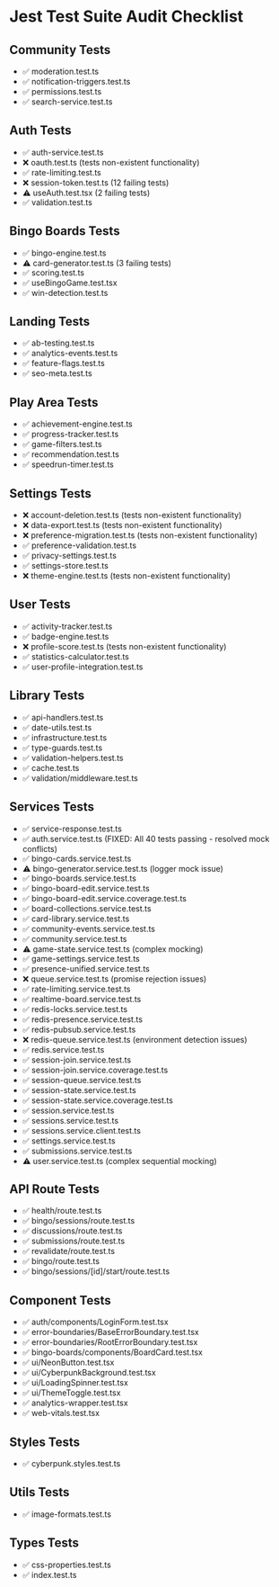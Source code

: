 # Jest Test Suite Audit Checklist

## Community Tests
- ✅ moderation.test.ts
- ✅ notification-triggers.test.ts  
- ✅ permissions.test.ts
- ✅ search-service.test.ts

## Auth Tests
- ✅ auth-service.test.ts
- ❌ oauth.test.ts (tests non-existent functionality)
- ✅ rate-limiting.test.ts
- ❌ session-token.test.ts (12 failing tests)
- ⚠️ useAuth.test.tsx (2 failing tests)
- ✅ validation.test.ts

## Bingo Boards Tests
- ✅ bingo-engine.test.ts
- ⚠️ card-generator.test.ts (3 failing tests)
- ✅ scoring.test.ts
- ✅ useBingoGame.test.tsx
- ✅ win-detection.test.ts

## Landing Tests
- ✅ ab-testing.test.ts
- ✅ analytics-events.test.ts
- ✅ feature-flags.test.ts
- ✅ seo-meta.test.ts

## Play Area Tests
- ✅ achievement-engine.test.ts
- ✅ progress-tracker.test.ts
- ✅ game-filters.test.ts
- ✅ recommendation.test.ts
- ✅ speedrun-timer.test.ts

## Settings Tests
- ❌ account-deletion.test.ts (tests non-existent functionality)
- ❌ data-export.test.ts (tests non-existent functionality) 
- ❌ preference-migration.test.ts (tests non-existent functionality)
- ✅ preference-validation.test.ts
- ✅ privacy-settings.test.ts
- ✅ settings-store.test.ts
- ❌ theme-engine.test.ts (tests non-existent functionality)

## User Tests
- ✅ activity-tracker.test.ts
- ✅ badge-engine.test.ts
- ❌ profile-score.test.ts (tests non-existent functionality)
- ✅ statistics-calculator.test.ts
- ✅ user-profile-integration.test.ts

## Library Tests
- ✅ api-handlers.test.ts
- ✅ date-utils.test.ts
- ✅ infrastructure.test.ts
- ✅ type-guards.test.ts
- ✅ validation-helpers.test.ts
- ✅ cache.test.ts
- ✅ validation/middleware.test.ts

## Services Tests
- ✅ service-response.test.ts
- ✅ auth.service.test.ts (FIXED: All 40 tests passing - resolved mock conflicts)
- ✅ bingo-cards.service.test.ts
- ⚠️ bingo-generator.service.test.ts (logger mock issue)
- ✅ bingo-boards.service.test.ts
- ✅ bingo-board-edit.service.test.ts
- ✅ bingo-board-edit.service.coverage.test.ts
- ✅ board-collections.service.test.ts
- ✅ card-library.service.test.ts
- ✅ community-events.service.test.ts
- ✅ community.service.test.ts
- ⚠️ game-state.service.test.ts (complex mocking)
- ✅ game-settings.service.test.ts
- ✅ presence-unified.service.test.ts
- ❌ queue.service.test.ts (promise rejection issues)
- ✅ rate-limiting.service.test.ts
- ✅ realtime-board.service.test.ts
- ✅ redis-locks.service.test.ts
- ✅ redis-presence.service.test.ts
- ✅ redis-pubsub.service.test.ts
- ❌ redis-queue.service.test.ts (environment detection issues)
- ✅ redis.service.test.ts
- ✅ session-join.service.test.ts
- ✅ session-join.service.coverage.test.ts
- ✅ session-queue.service.test.ts
- ✅ session-state.service.test.ts
- ✅ session-state.service.coverage.test.ts
- ✅ session.service.test.ts
- ✅ sessions.service.test.ts
- ✅ sessions.service.client.test.ts
- ✅ settings.service.test.ts
- ✅ submissions.service.test.ts
- ⚠️ user.service.test.ts (complex sequential mocking)

## API Route Tests
- ✅ health/route.test.ts
- ✅ bingo/sessions/route.test.ts
- ✅ discussions/route.test.ts
- ✅ submissions/route.test.ts
- ✅ revalidate/route.test.ts
- ✅ bingo/route.test.ts
- ✅ bingo/sessions/[id]/start/route.test.ts

## Component Tests
- ✅ auth/components/LoginForm.test.tsx
- ✅ error-boundaries/BaseErrorBoundary.test.tsx
- ✅ error-boundaries/RootErrorBoundary.test.tsx
- ✅ bingo-boards/components/BoardCard.test.tsx
- ✅ ui/NeonButton.test.tsx
- ✅ ui/CyberpunkBackground.test.tsx
- ✅ ui/LoadingSpinner.test.tsx
- ✅ ui/ThemeToggle.test.tsx
- ✅ analytics-wrapper.test.tsx
- ✅ web-vitals.test.tsx

## Styles Tests
- ✅ cyberpunk.styles.test.ts

## Utils Tests
- ✅ image-formats.test.ts

## Types Tests
- ✅ css-properties.test.ts
- ✅ index.test.ts